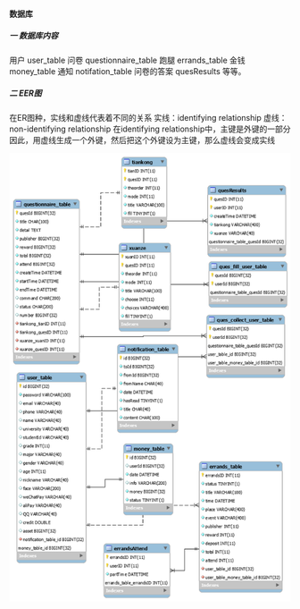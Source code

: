 #### 数据库
##### 一 数据库内容
用户 user_table
问卷 questionnaire_table
跑腿 errands_table
金钱 money_table
通知 notifation_table
问卷的答案 quesResults
等等。
##### 二 EER图
在ER图种，实线和虚线代表着不同的关系
实线：identifying relationship
虚线：non-identifying relationship
在identifying relationship中，主键是外键的一部分
因此，用虚线生成一个外键，然后把这个外键设为主键，那么虚线会变成实线

![sjk2](README\sjk2.png)

